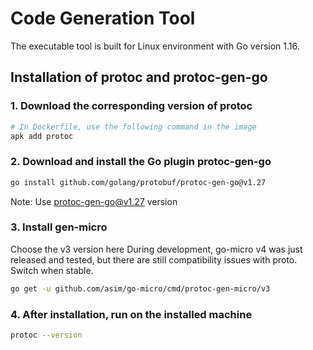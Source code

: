 # Code Generation Tool

The executable tool is built for Linux environment with Go version 1.16.

## Installation of protoc and protoc-gen-go

### 1. Download the corresponding version of protoc
```bash
# In Dockerfile, use the following command in the image
apk add protoc
```

### 2. Download and install the Go plugin protoc-gen-go
```bash
go install github.com/golang/protobuf/protoc-gen-go@v1.27
```
Note: Use protoc-gen-go@v1.27 version

### 3. Install gen-micro
Choose the v3 version here
During development, go-micro v4 was just released and tested, but there are still compatibility issues with proto. Switch when stable.
```bash
go get -u github.com/asim/go-micro/cmd/protoc-gen-micro/v3
```

### 4. After installation, run on the installed machine
```bash
protoc --version
``` 
